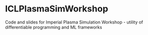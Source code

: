 # ICLPlasmaSimWorkshop
Code and slides for Imperial Plasma Simulation Workshop - utility of differentiable programming and ML frameworks

